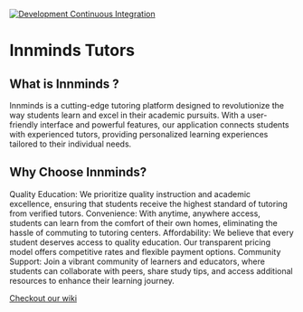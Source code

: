
[![Development Continuous Integration](https://github.com/Jacob-Mahloko/innminds-tutor-dev/actions/workflows/ci-dev.yml/badge.svg?branch=main)](https://github.com/Jacob-Mahloko/innminds-tutor-dev/actions/workflows/ci-dev.yml)

# Innminds Tutors

## What is Innminds ?

Innminds is a cutting-edge tutoring platform designed to revolutionize the way students learn and excel in their academic pursuits. With a user-friendly interface and powerful features, our application connects students with experienced tutors, providing personalized learning experiences tailored to their individual needs.

## Why Choose Innminds?

Quality Education: We prioritize quality instruction and academic excellence, ensuring that students receive the highest standard of tutoring from verified tutors.
Convenience: With anytime, anywhere access, students can learn from the comfort of their own homes, eliminating the hassle of commuting to tutoring centers.
Affordability: We believe that every student deserves access to quality education. Our transparent pricing model offers competitive rates and flexible payment options.
Community Support: Join a vibrant community of learners and educators, where students can collaborate with peers, share study tips, and access additional resources to enhance their learning journey.


[Checkout our wiki](https://github.com/Jacob-Mahloko/innminds-tutor-dev/wiki)
